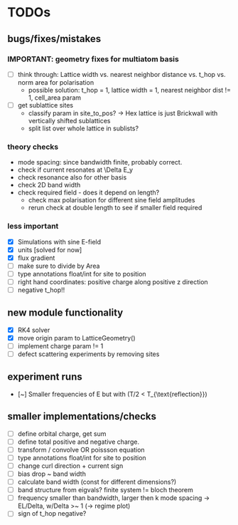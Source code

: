 # TODOs

## bugs/fixes/mistakes

### IMPORTANT: geometry fixes for multiatom basis
- [ ] think through: Lattice width vs. nearest neighbor distance vs. t_hop vs. norm area for polarisation
  - possible solution: t_hop = 1, lattice width = 1, nearest neighbor dist != 1, cell_area param
- [ ] get sublattice sites
  - classify param in site_to_pos? -> Hex lattice is just Brickwall with vertically shifted sublattices
  - split list over whole lattice in sublists?

### theory checks
- mode spacing: since bandwidth finite, probably correct. 
- check if current resonates at \Delta E_y 
- check resonance also for other basis
- check 2D band width
- check required field - does it depend on length?
  - check max polarisation for different sine field amplitudes
  - rerun check at double length to see if smaller field required

### less important
- [x] Simulations with sine E-field  
- [x] units [solved for now] 
- [x] flux gradient  
- [ ] make sure to divide by Area
- [ ] type annotations float/int for site to position
- [ ] right hand coordinates: positive charge along positive z direction
- [ ] negative t_hop!!

## new module functionality
- [x] RK4 solver  
- [x] move origin param to LatticeGeometry()  
- [ ] implement charge param != 1  
- [ ] defect scattering experiments by removing sites

## experiment runs
- [~] Smaller frequencies of E but with \(T/2 < T_{\text{reflection}}\)  

## smaller implementations/checks
- [ ] define orbital charge, get sum
- [ ] define total positive and negative charge.
- [ ] transform / convolve OR poissson equation
- [ ] type annotations float/int for site to position
- [ ] change curl direction + current sign
- [ ] bias drop ~ band width
- [ ] calculate band width (const for different dimensions?)
- [ ] band structure from eigvals? finite system != bloch theorem
- [ ] frequency smaller than bandwidth, larger then k mode spacing -> EL/Delta, w/Delta >~ 1 (-> regime plot)
- [ ] sign of t_hop negative?